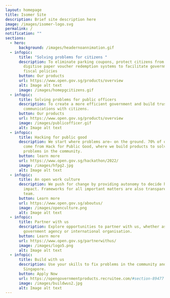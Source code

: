 ```yaml
---
layout: homepage
title: Isomer Site
description: Brief site description here
image: /images/isomer-logo.svg
permalink: /
notification: ""
sections:
  - hero:
      background: /images/headernoannimation.gif
  - infopic:
      title: "Solving problems for citizens "
      description: To eliminate parking coupons, protect citizens from scams, and
        digitise paper voucher redemption systems to facilitate government
        fiscal policies
      button: Our products
      url: https://www.open.gov.sg/products/overview
      alt: Image alt text
      image: /images/homepgcitizens.gif
  - infopic:
      title: Solving problems for public officers
      description: To create a more efficient government and build trusted
        communications with citizens.
      button: Our products
      url: https://www.open.gov.sg/products/overview
      image: /images/publicofficer.gif
      alt: Image alt text
  - infopic:
      title: Hacking for public good
      description: We start where problems are– on the ground. 70% of our products
        come from Hack for Public Good, where we build products to solve
        problems in the community.
      button: learn more
      url: https://www.open.gov.sg/hackathon/2022/
      image: /images/hfpg2.jpg
      alt: Image alt text
  - infopic:
      title: An open work culture
      description: We push for change by providing autonomy to decide how to maximise
        impact. Frameworks for all important matters are also transparent to the
        team.
      button: Learn more
      url: https://www.open.gov.sg/aboutus/
      image: /images/openculture.png
      alt: Image alt text
  - infopic:
      title: Partner with us
      description: Explore opportunities to partner with us, whether as a citizen,
        government agency or international organisation.
      button: Learn more
      url: https://www.open.gov.sg/partnerwithus/
      image: /images/logo5.png
      alt: Image alt text
  - infopic:
      title: Build with us
      description: Use your skills to fix problems in the community and build a better
        Singapore.
      button: Apply Now
      url: https://opengovernmentproducts.recruitee.com/#section-89477
      image: /images/buildwus2.jpg
      alt: Image alt text
---
```

